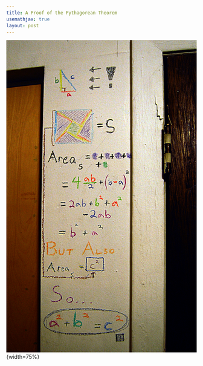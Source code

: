 ```yaml
---
title: A Proof of the Pythagorean Theorem
usemathjax: true
layout: post
---
```


![](pythagorean-theorem-proof-schweber.jpg){width=75%}
